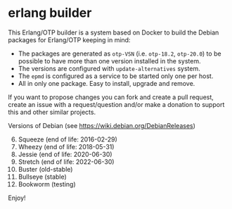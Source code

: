 erlang builder
==============

This Erlang/OTP builder is a system based on Docker to build the Debian packages for Erlang/OTP keeping in mind:

- The packages are generated as `otp-VSN` (i.e. `otp-18.2`, `otp-20.0`) to be possible to have more than one version installed in the system.
- The versions are configured with `update-alternatives` system.
- The `epmd` is configured as a service to be started only one per host.
- All in only one package. Easy to install, upgrade and remove.

If you want to propose changes you can fork and create a pull request, create an issue with a request/question and/or make a donation to support this and other similar projects.

Versions of Debian (see https://wiki.debian.org/DebianReleases)

6. Squeeze (end of life: 2016-02-29)
7. Wheezy (end of life: 2018-05-31)
8. Jessie (end of life: 2020-06-30)
9. Stretch (end of life: 2022-06-30)
10. Buster (old-stable)
11. Bullseye (stable)
12. Bookworm (testing)

Enjoy!
